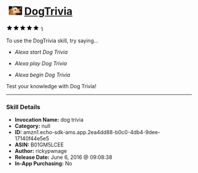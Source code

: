 # &nbsp;<img src="skill_icon" alt="DogTrivia icon" width="36"> [DogTrivia](http://alexa.amazon.com/#skills/amzn1.echo-sdk-ams.app.2ea4dd88-b0c0-4db4-9dee-17140f44e5e5)
![5 stars](../../images/ic_star_black_18dp_1x.png)![5 stars](../../images/ic_star_black_18dp_1x.png)![5 stars](../../images/ic_star_black_18dp_1x.png)![5 stars](../../images/ic_star_black_18dp_1x.png)![5 stars](../../images/ic_star_black_18dp_1x.png) 1

To use the DogTrivia skill, try saying...

* *Alexa start Dog Trivia*

* *Alexa play Dog Trivia*

* *Alexa begin Dog Trivia*

Test your knowledge with Dog Trivia!

***

### Skill Details

* **Invocation Name:** dog trivia
* **Category:** null
* **ID:** amzn1.echo-sdk-ams.app.2ea4dd88-b0c0-4db4-9dee-17140f44e5e5
* **ASIN:** B01GM5LCEE
* **Author:** rickypwnage
* **Release Date:** June 6, 2016 @ 09:08:38
* **In-App Purchasing:** No
